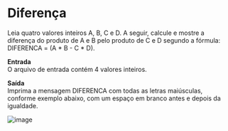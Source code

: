 <h1>Diferença</h1>

Leia quatro valores inteiros A, B, C e D. A seguir, calcule e mostre a diferença do produto de A e B pelo produto de C e D segundo a fórmula: DIFERENCA = (A * B - C * D).

<b>Entrada</b><br>
O arquivo de entrada contém 4 valores inteiros.

<b>Saída</b><br>
Imprima a mensagem DIFERENCA com todas as letras maiúsculas, conforme exemplo abaixo, com um espaço em branco antes e depois da igualdade.

![image](https://github.com/user-attachments/assets/45196c7e-8f62-4782-a98d-e9b5b0d765d3)
